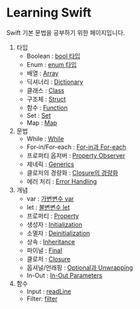 # Learning Swift

Swift 기본 문법을 공부하기 위한 페이지입니다.
<br>
1. 타입
    - Boolean : [bool 타입](https://github.com/LURKS02/LearningSwift/tree/main/MyPlayground.playground/Pages/bool.xcplaygroundpage)
    - Enum : [enum 타입](https://github.com/LURKS02/LearningSwift/tree/main/MyPlayground.playground/Pages/enum.xcplaygroundpage)
    - 배열 : [Array](https://github.com/LURKS02/LearningSwift/tree/main/MyPlayground.playground/Pages/Concept/Array)
    - 딕셔너리 : [Dictionary](https://github.com/LURKS02/LearningSwift/blob/main/MyPlayground.playground/Pages/dictionary.xcplaygroundpage/README.md)
    - 클래스 : [Class](https://github.com/LURKS02/LearningSwift/tree/main/MyPlayground.playground/Pages/class.xcplaygroundpage)
    - 구조체 : [Struct](https://github.com/LURKS02/LearningSwift/tree/main/MyPlayground.playground/Pages/struct.xcplaygroundpage)
    - 함수 : [Function](https://github.com/LURKS02/LearningSwift/tree/main/MyPlayground.playground/Pages/function.xcplaygroundpage)
    - Set : [Set](https://github.com/LURKS02/LearningSwift/tree/main/MyPlayground.playground/Pages/set.xcplaygroundpage)
    - Map : [Map](https://github.com/LURKS02/LearningSwift/tree/main/MyPlayground.playground/Pages/Map.xcplaygroundpage)
2. 문법
    - While : [While](https://github.com/LURKS02/LearningSwift/tree/main/MyPlayground.playground/Pages/while.xcplaygroundpage)
    - For-in/For-each : [For-in과 For-each](https://github.com/LURKS02/LearningSwift/tree/main/MyPlayground.playground/Pages/foreach.xcplaygroundpage)
    - 프로퍼티 옵저버 : [Property Observer](https://github.com/LURKS02/LearningSwift/blob/main/MyPlayground.playground/Pages/property.xcplaygroundpage/README2.md)
    - 제네릭 : [Generics](https://github.com/LURKS02/LearningSwift/tree/main/MyPlayground.playground/Pages/Generics.xcplaygroundpage)
    - 클로저의 경량화 : [Closure의 경량화](https://github.com/LURKS02/LearningSwift/tree/main/MyPlayground.playground/Pages/Concept/Closure2)
    - 에러 처리 : [Error Handling](https://github.com/LURKS02/LearningSwift/tree/main/MyPlayground.playground/Pages/error.xcplaygroundpage)
3. 개념
    - var : [가변변수 var](https://github.com/LURKS02/LearningSwift/tree/main/MyPlayground.playground/Pages/Concept/var)
    - let : [불변변수 let](https://github.com/LURKS02/LearningSwift/tree/main/MyPlayground.playground/Pages/Concept/let)
    - 프로퍼티 : [Property](https://github.com/LURKS02/LearningSwift/tree/main/MyPlayground.playground/Pages/property.xcplaygroundpage)
    - 생성자 : [Initialization](https://github.com/LURKS02/LearningSwift/tree/main/MyPlayground.playground/Pages/Initialization.xcplaygroundpage)
    - 소멸자 : [Deinitialization](https://github.com/LURKS02/LearningSwift/tree/main/MyPlayground.playground/Pages/deinitialization.xcplaygroundpage)
    - 상속 : [Inheritance](https://github.com/LURKS02/LearningSwift/tree/main/MyPlayground.playground/Pages/interitance.xcplaygroundpage)
    - 파이널 : [Final](https://github.com/LURKS02/LearningSwift/tree/main/MyPlayground.playground/Pages/final.xcplaygroundpage)
    - 클로저 : [Closure](https://github.com/LURKS02/LearningSwift/tree/main/MyPlayground.playground/Pages/Concept/Closure)
    - 옵셔널/언래핑 : [Optional과 Unwrapping](https://github.com/LURKS02/LearningSwift/blob/main/MyPlayground.playground/Pages/unwrapping.xcplaygroundpage/README.md)
    - In-Out : [In-Out Parameters](https://github.com/LURKS02/LearningSwift/tree/main/MyPlayground.playground/Pages/inout.xcplaygroundpage)
4. 함수
    - Input : [readLine](https://github.com/LURKS02/LearningSwift/tree/main/MyPlayground.playground/Pages/Input.xcplaygroundpage)
    - Filter: [filter](https://github.com/LURKS02/LearningSwift/tree/main/MyPlayground.playground/Pages/filter.xcplaygroundpage)
    
